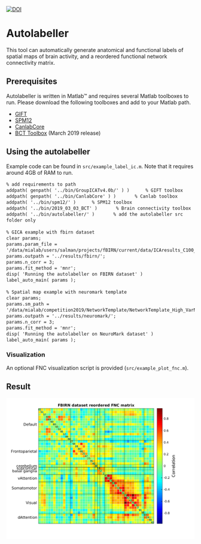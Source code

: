[![DOI](https://zenodo.org/badge/253869566.svg)](https://zenodo.org/badge/latestdoi/253869566)

# Autolabeller

This tool can automatically generate anatomical and functional labels of spatial maps of brain activity, and a reordered functional network connectivity matrix.

## Prerequisites

Autolabeller is written in Matlab™ and requires several Matlab toolboxes to run. Please download the following toolboxes and add to your Matlab path.

- [GIFT](https://github.com/trendscenter/gift)
- [SPM12](https://www.fil.ion.ucl.ac.uk/spm/software/spm12/)
- [CanlabCore](https://github.com/canlab/CanlabCore)
- [BCT Toolbox](https://sites.google.com/site/bctnet/) (March 2019 release)

## Using the autolabeller

Example code can be found in `src/example_label_ic.m`. Note that it requires around 4GB of RAM to run.

    % add requirements to path
    addpath( genpath( '../bin/GroupICATv4.0b/' ) )      % GIFT toolbox
    addpath( genpath( '../bin/CanlabCore' ) )       % Canlab toolbox
    addpath( '../bin/spm12/' )      % SPM12 toolbox
    addpath( '../bin/2019_03_03_BCT' )       % Brain connectivity toolbox
    addpath( '../bin/autolabeller/' )       % add the autolabeller src folder only

    % GICA example with fbirn dataset
    clear params;
    params.param_file = '/data/mialab/users/salman/projects/fBIRN/current/data/ICAresults_C100_fbirn/fbirnp3_rest_ica_parameter_info.mat';
    params.outpath = '../results/fbirn/';
    params.n_corr = 3;
    params.fit_method = 'mnr';
    disp( 'Running the autolabeller on FBIRN dataset' )
    label_auto_main( params );

    % Spatial map example with neuromark template
    clear params;
    params.sm_path = '/data/mialab/competition2019/NetworkTemplate/NetworkTemplate_High_VarNor.nii';
    params.outpath = '../results/neuromark/';
    params.n_corr = 3;
    params.fit_method = 'mnr';
    disp( 'Running the autolabeller on NeuroMark dataset' )
    label_auto_main( params );

### Visualization

An optional FNC visualization script is provided (`src/example_plot_fnc.m`).

## Result

![fbirn/fnc_reordered](results/fbirn/fnc_reordered.png)
